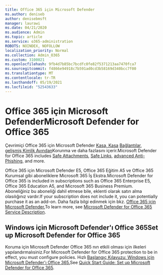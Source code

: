 ```yaml
---
title: Office 365 için Microsoft Defender
ms.author: deniseb
author: denisebmsft
manager: laurawi
ms.date: 04/21/2020
ms.audience: Admin
ms.topic: article
ms.service: o365-administration
ROBOTS: NOINDEX, NOFOLLOW
localization_priority: Normal
ms.collection: Admin_O365
ms.custom: 3100021
ms.openlocfilehash: 9fb4d7b85bc7bcdfc0fe82f5371213aa7470fca7
ms.sourcegitcommit: f4866e94918c7b591ad0cd3b58169d340bcc7f00
ms.translationtype: MT
ms.contentlocale: tr-TR
ms.lasthandoff: 05/19/2021
ms.locfileid: "52543633"
---
```

# <a name="microsoft-defender-for-office-365"></a><span data-ttu-id="f83bb-102">Office 365 için Microsoft Defender</span><span class="sxs-lookup"><span data-stu-id="f83bb-102">Microsoft Defender for Office 365</span></span>

<span data-ttu-id="f83bb-103">Çevrimiçi Office 365 için Microsoft Defender [Kasa, Kasa](/microsoft-365/security/office-365-security/atp-safe-attachments) [Bağlantılar](/microsoft-365/security/office-365-security/atp-safe-links), [gelişmiş Kimlik Avından](/microsoft-365/security/office-365-security/atp-anti-phishing)Korunma ve daha fazlasını içerir.</span><span class="sxs-lookup"><span data-stu-id="f83bb-103">Microsoft Defender for Office 365 includes [Safe Attachments](/microsoft-365/security/office-365-security/atp-safe-attachments), [Safe Links](/microsoft-365/security/office-365-security/atp-safe-links), [advanced Anti-Phishing](/microsoft-365/security/office-365-security/atp-anti-phishing), and more.</span></span> 

<span data-ttu-id="f83bb-104">Office 365 için Microsoft Defender E5, Office 365 Eğitim A5 ve Office 365 Kurumsal gibi aboneliklere Microsoft 365 İş Ekstra.</span><span class="sxs-lookup"><span data-stu-id="f83bb-104">Microsoft Defender for Office 365 is included in subscriptions such as Office 365 Enterprise E5, Office 365 Education A5, and Microsoft 365 Business Premium.</span></span> <span data-ttu-id="f83bb-105">Aboneliğiniz bu aboneliği dahil etmese bile, eklenti olarak satın alma olasılığınız vardır.</span><span class="sxs-lookup"><span data-stu-id="f83bb-105">If your subscription does not include it, you can potentially purchase it as an add-on.</span></span> <span data-ttu-id="f83bb-106">Daha fazla bilgi edinmek için bkz. [Office 365 için Microsoft Defender.](/office365/servicedescriptions/office-365-advanced-threat-protection-service-description)</span><span class="sxs-lookup"><span data-stu-id="f83bb-106">To learn more, see [Microsoft Defender for Office 365 Service Description](/office365/servicedescriptions/office-365-advanced-threat-protection-service-description).</span></span>

## <a name="set-up-microsoft-defender-for-office-365"></a><span data-ttu-id="f83bb-107">Windows için Microsoft Defender'ı Office 365</span><span class="sxs-lookup"><span data-stu-id="f83bb-107">Set up Microsoft Defender for Office 365</span></span>

<span data-ttu-id="f83bb-108">Koruma için Microsoft Defender Office 365 nın etkili olması için ilkeleri yapılandırmalısiniz.</span><span class="sxs-lookup"><span data-stu-id="f83bb-108">For Microsoft Defender for Office 365 protection to be in effect, you must configure policies.</span></span> <span data-ttu-id="f83bb-109">Hızlı [Başlangıç Kılavuzu: Windows için Microsoft Defender'ı Office 365.](/microsoft-365/security/office-365-security/office-365-atp)</span><span class="sxs-lookup"><span data-stu-id="f83bb-109">See [Quick Start Guide: Set up Microsoft Defender for Office 365](/microsoft-365/security/office-365-security/office-365-atp).</span></span>

